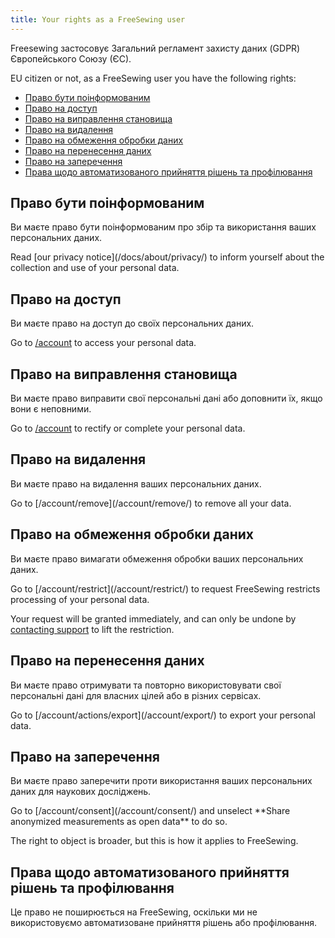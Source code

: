 ```yaml
---
title: Your rights as a FreeSewing user
---
```


Freesewing застосовує Загальний регламент захисту даних (GDPR) Європейського Союзу (ЄС).

EU citizen or not, as a FreeSewing user you have the following rights:

- [Право бути поінформованим](#the-right-to-be-informed)
- [Право на доступ](#the-right-of-access)
- [Право на виправлення становища](#the-right-to-rectification)
- [Право на видалення](#the-right-to-erasure)
- [Право на обмеження обробки даних](#the-right-to-restrict-processing)
- [Право на перенесення даних](#the-right-to-data-portability)
- [Право на заперечення](#the-right-to-object)
- [Права щодо автоматизованого прийняття рішень та профілювання](#rights-in-relation-to-automated-decision-making-and-profiling)

## Право бути поінформованим

Ви маєте право бути поінформованим про збір та використання ваших персональних даних.

<Tip>
Read [our privacy notice](/docs/about/privacy/) to inform yourself about the collection and use of your personal data.
</Tip>

## Право на доступ

Ви маєте право на доступ до своїх персональних даних.

<Tip>

Go to [/account](/account/) to access your personal data.
</Tip>

## Право на виправлення становища

Ви маєте право виправити свої персональні дані або доповнити їх, якщо вони є неповними.

<Tip>

Go to [/account](/account/) to rectify or complete your personal data.
</Tip>

## Право на видалення

Ви маєте право на видалення ваших персональних даних.

<Tip>
Go to [/account/remove](/account/remove/) to remove all your data.
</Tip>

## Право на обмеження обробки даних

Ви маєте право вимагати обмеження обробки ваших персональних даних.

<Tip>
Go to [/account/restrict](/account/restrict/) to request FreeSewing restricts processing of your personal data.
</Tip>

<Warning>

Your request will be granted immediately, and can only be undone by [contacting support](/support/) to lift the restriction.

</Warning>

## Право на перенесення даних

Ви маєте право отримувати та повторно використовувати свої персональні дані для власних цілей або в різних сервісах.

<Tip>
Go to [/account/actions/export](/account/export/) to export your personal data.
</Tip>

## Право на заперечення

Ви маєте право заперечити проти використання ваших персональних даних для наукових досліджень.

<Tip>
Go to [/account/consent](/account/consent/) and unselect **Share anonymized measurements as open data** to do so.
</Tip>

<Note>

The right to object is broader, but this is how it applies to FreeSewing.

</Note>

## Права щодо автоматизованого прийняття рішень та профілювання

Це право не поширюється на FreeSewing, оскільки ми не використовуємо автоматизоване прийняття рішень або профілювання.

